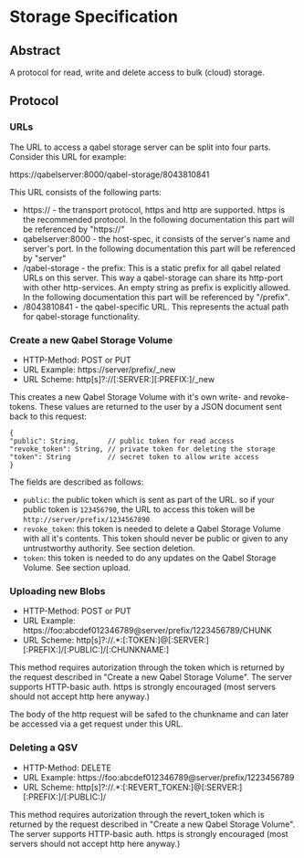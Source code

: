 # Storage Specification

## Abstract

A protocol for read, write and delete access to bulk (cloud) storage.

## Protocol

### URLs

The URL to access a qabel storage server can be split into four parts. Consider this URL for example:

https://qabelserver:8000/qabel-storage/8043810841

This URL consists of the following parts:

* https:// - the transport protocol, https and http are supported. https is the recommended protocol. In the following documentation this part will be referenced by "https://"
* qabelserver:8000 - the host-spec, it consists of the server's name and server's port. In the following documentation this part will be referenced by "server"
* /qabel-storage - the prefix: This is a static prefix for all qabel related URLs on this server. This way a qabel-storage can share its http-port with other http-services. An empty string as prefix is explicitly allowed. In the following documentation this part will be referenced by "/prefix".
* /8043810841 - the qabel-specific URL. This represents the actual path for qabel-storage functionality.

### Create a new Qabel Storage Volume

* HTTP-Method: POST or PUT
* URL Example: https://server/prefix/_new
* URL Scheme: http[s]?://[:SERVER:][:PREFIX:]/_new

This creates a new Qabel Storage Volume with it's own write- and revoke-tokens. These values are returned to the user by a JSON document sent back to this request:

```
{
"public": String,       // public token for read access
"revoke_token": String, // private token for deleting the storage
"token": String         // secret token to allow write access
}
```
The fields are described as follows:

* ```public```: the public token which is sent as part of the URL. so if your public token is ```123456790```, the URL to access this token will be ```http://server/prefix/1234567890```
* ```revoke_token```: this token is needed to delete a Qabel Storage Volume with all it's contents. This token should never be public or given to any untrustworthy authority. See section deletion.
* ```token```: this token is needed to do any updates on the Qabel Storage Volume. See section upload.

### Uploading new Blobs

* HTTP-Method: POST or PUT
* URL Example: https://foo:abcdef012346789@server/prefix/1223456789/CHUNK
* URL Scheme: http[s]?://.*:[:TOKEN:]@[:SERVER:][:PREFIX:]/[:PUBLIC:]/[:CHUNKNAME:]

This method requires autorization through the token which is returned by the request described in "Create a new Qabel Storage Volume". The server supports HTTP-basic auth. https is strongly encouraged (most servers should not accept http here anyway.)

The body of the http request will be safed to the chunkname and can later be accessed via a get request under this URL.

### Deleting a QSV

* HTTP-Method: DELETE
* URL Example: https://foo:abcdef012346789@server/prefix/1223456789
* URL Scheme: http[s]?://.*:[:REVERT_TOKEN:]@[:SERVER:][:PREFIX:]/[:PUBLIC:]/

This method requires autorization through the revert_token which is returned by the request described in "Create a new Qabel Storage Volume". The server supports HTTP-basic auth. https is strongly encouraged (most servers should not accept http here anyway.)